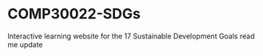 # COMP30022-SDGs
Interactive learning website for the 17 Sustainable Development Goals 
read me update 